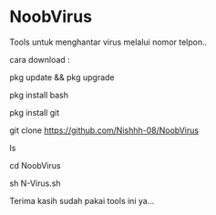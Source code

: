# NoobVirus

Tools untuk menghantar virus melalui nomor telpon..

cara download :

pkg update && pkg upgrade

pkg install bash

pkg install git

git clone https://github.com/Nishhh-08/NoobVirus

ls

cd NoobVirus

sh N-Virus.sh

Terima kasih sudah pakai tools ini ya... 
